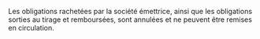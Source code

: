   
 Les obligations rachetées par la société émettrice, ainsi que les obligations sorties au tirage et remboursées, sont annulées et ne peuvent être remises en circulation.  

  
